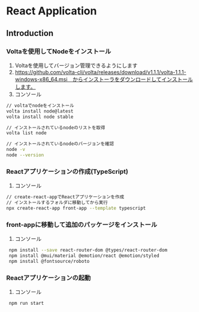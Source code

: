 # React Application

## Introduction
### Voltaを使用してNodeをインストール
1. Voltaを使用してバージョン管理できるようにします
2. https://github.com/volta-cli/volta/releases/download/v1.1.1/volta-1.1.1-windows-x86_64.msi　からインストーラをダウンロードしてインストールします。
3. コンソール
```bash
// voltaでnodeをインストール
volta install node@latest
volta install node stable

// インストールされているnodeのリストを取得
volta list node

// インストールされているnodeのバージョンを確認
node -v 
node --version
```

### Reactアプリケーションの作成(TypeScript)
1. コンソール
```bash
// create-react-appでReactアプリケーションを作成
// インストールするフォルダに移動してから実行
npx create-react-app front-app --template typescript
```

### front-appに移動して追加のパッケージをインストール
1. コンソール
```bash
 npm install --save react-router-dom @types/react-router-dom
 npm install @mui/material @emotion/react @emotion/styled
 npm install @fontsource/roboto
```

### Reactアプリケーションの起動
1. コンソール
```bash
 npm run start
```

